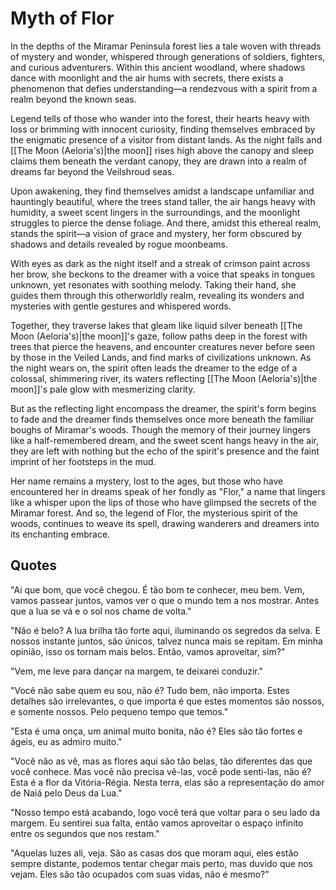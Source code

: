 # Myth of Flor

In the depths of the Miramar Peninsula forest lies a tale woven with threads of mystery and wonder, whispered through generations of soldiers, fighters, and curious adventurers. Within this ancient woodland, where shadows dance with moonlight and the air hums with secrets, there exists a phenomenon that defies understanding—a rendezvous with a spirit from a realm beyond the known seas.

Legend tells of those who wander into the forest, their hearts heavy with loss or brimming with innocent curiosity, finding themselves embraced by the enigmatic presence of a visitor from distant lands. As the night falls and [[The Moon (Aeloria's)|the moon]] rises high above the canopy and sleep claims them beneath the verdant canopy, they are drawn into a realm of dreams far beyond the Veilshroud seas.

Upon awakening, they find themselves amidst a landscape unfamiliar and hauntingly beautiful, where the trees stand taller, the air hangs heavy with humidity, a sweet scent lingers in the surroundings, and the moonlight struggles to pierce the dense foliage. And there, amidst this ethereal realm, stands the spirit—a vision of grace and mystery, her form obscured by shadows and details revealed by rogue moonbeams.

With eyes as dark as the night itself and a streak of crimson paint across her brow, she beckons to the dreamer with a voice that speaks in tongues unknown, yet resonates with soothing melody. Taking their hand, she guides them through this otherworldly realm, revealing its wonders and mysteries with gentle gestures and whispered words.

Together, they traverse lakes that gleam like liquid silver beneath [[The Moon (Aeloria's)|the moon]]'s gaze, follow paths deep in the forest with trees that pierce the heavens, and encounter creatures never before seen by those in the Veiled Lands, and find marks of civilizations unknown. As the night wears on, the spirit often leads the dreamer to the edge of a colossal, shimmering river, its waters reflecting [[The Moon (Aeloria's)|the moon]]'s pale glow with mesmerizing clarity.

But as the reflecting light encompass the dreamer, the spirit's form begins to fade and the dreamer finds themselves once more beneath the familiar boughs of Miramar's woods. Though the memory of their journey lingers like a half-remembered dream, and the sweet scent hangs heavy in the air, they are left with nothing but the echo of the spirit's presence and the faint imprint of her footsteps in the mud.

Her name remains a mystery, lost to the ages, but those who have encountered her in dreams speak of her fondly as "Flor," a name that lingers like a whisper upon the lips of those who have glimpsed the secrets of the Miramar forest. And so, the legend of Flor, the mysterious spirit of the woods, continues to weave its spell, drawing wanderers and dreamers into its enchanting embrace.


## Quotes

"Ai que bom, que você chegou. É tão bom te conhecer, meu bem. Vem, vamos passear juntos, vamos ver o que o mundo tem a nos mostrar. Antes que a lua se vá e o sol nos chame de volta."

"Não é belo? A lua brilha tão forte aqui, iluminando os segredos da selva. E nossos instante juntos, são únicos, talvez nunca mais se repitam. Em minha opinião, isso os tornam mais belos. Então, vamos aproveitar, sim?"

"Vem, me leve para dançar na margem, te deixarei conduzir."

"Você não sabe quem eu sou, não é? Tudo bem, não importa. Estes detalhes são irrelevantes, o que importa é que estes momentos são nossos, e somente nossos. Pelo pequeno tempo que temos."

"Esta é uma onça, um animal muito bonita, não é? Eles são tão fortes e ágeis, eu as admiro muito."

"Você não as vê, mas as flores aqui são tão belas, tão diferentes das que você conhece. Mas você não precisa vê-las, você pode senti-las, não é? Esta é a flor da Vitória-Régia. Nesta terra, elas são a representação do amor de Naiá pelo Deus da Lua."

"Nosso tempo está acabando, logo você terá que voltar para o seu lado da margem. Eu sentirei sua falta, então vamos aproveitar o espaço infinito entre os segundos que nos restam."

"Aquelas luzes ali, veja. São as casas dos que moram aqui, eles estão sempre distante, podemos tentar chegar mais perto, mas duvido que nos vejam. Eles são tão ocupados com suas vidas, não é mesmo?"
